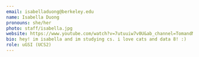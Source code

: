 ```yaml
---
email: isabelladuong@berkeley.edu
name: Isabella Duong
pronouns: she/her
photo: staff/isabella.jpg
website: https://www.youtube.com/watch?v=7utuuiw7v0U&ab_channel=TomandMimi
bio: hey! im isabella and im studying cs. i love cats and data 8! :)
role: uGSI (UCS2)
---
```

